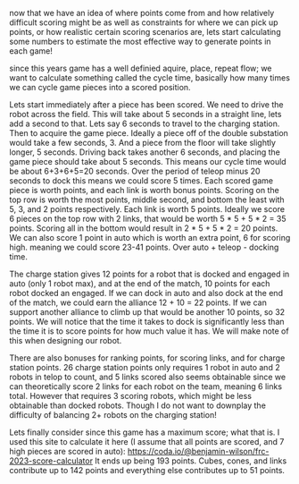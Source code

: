 now that we have an idea of where points come from and how relatively difficult scoring might be as well as constraints for where we can pick up points, or how realistic certain scoring scenarios are, lets start calculating some numbers to estimate the most effective way to generate points in each game!

since this years game has a well definied aquire, place, repeat flow; we want to calculate something called the cycle time, basically how many times we can cycle game pieces into a scored position.

Lets start immediately after a piece has been scored. We need to drive the robot across the field. This will take about 5 seconds in a straight line, lets add a second to that. Lets say 6 seconds to travel to the charging station. Then to acquire the game piece. Ideally a piece off of the double substation would take a few seconds, 3. And a piece from the floor will take slightly longer, 5 seconds. Driving back takes another 6 seconds, and placing the game piece should take about 5 seconds. This means our cycle time would be about 6+3+6+5=20 seconds. Over the period of teleop minus 20 seconds to dock this means we could score 5 times. Each scored game piece is worth points, and each link is worth bonus points. Scoring on the top row is worth the most points, middle second, and bottom the least with 5, 3, and 2 points respectively. Each link is worth 5 points. Ideally we score 6 pieces on the top row with 2 links, that would be worth 5 * 5 + 5 * 2 = 35 points. Scoring all in the bottom would result in 2 * 5 + 5 * 2 = 20 points. We can also score 1 point in auto which is worth an extra point, 6 for scoring high. meaning we could score 23-41 points. Over auto + teleop - docking time.

The charge station gives 12 points for a robot that is docked and engaged in auto (only 1 robot max), and at the end of the match, 10 points for each robot docked an engaged. If we can dock in auto and also dock at the end of the match, we could earn the alliance 12 + 10 = 22 points. If we can support another alliance to climb up that would be another 10 points, so 32 points. We will notice that the time it takes to dock is significantly less than the time it is to score points for how much value it has. We will make note of this when designing our robot.

There are also bonuses for ranking points, for scoring links, and for charge station points. 26 charge station points only requires 1 robot in auto and 2 robots in telop to count, and 5 links scored also seems obtainable since we can theoretically score 2 links for each robot on the team, meaning 6 links total. However that requires 3 scoring robots, which might be less obtainable than docked robots. Though I do not want to downplay the difficulty of balancing 2+ robots on the charging station!

Lets finally consider since this game has a maximum score; what that is. I used this site to calculate it here (I assume that all points are scored, and 7 high pieces are scored in auto): https://coda.io/@benjamin-wilson/frc-2023-score-calculator
It ends up being 193 points. Cubes, cones, and links contribute up to 142 points and everything else contributes up to 51 points.